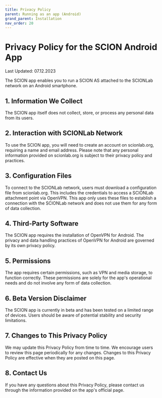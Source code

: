 ```yaml
---
title: Privacy Policy
parent: Running as an app (Android)
grand_parent: Installation
nav_order: 20
---
```



# Privacy Policy for the SCION Android App

Last Updated: 07.12.2023

The SCION app enables you to run a SCION AS attached to the SCIONLab network on an Android smartphone.

## 1. Information We Collect

The SCION app itself does not collect, store, or process any personal data from its users.

## 2. Interaction with SCIONLab Network

To use the SCION app, you will need to create an account on scionlab.org, requiring a name and email address. Please note that any personal information provided on scionlab.org is subject to their privacy policy and practices.

## 3. Configuration Files

To connect to the SCIONLab network, users must download a configuration file from scionlab.org. This includes the credentials to access a SCIONLab attachment point via OpenVPN. This app only uses these files to establish a connection with the SCIONLab network and does not use them for any form of data collection.

## 4. Third-Party Software

The SCION app requires the installation of OpenVPN for Android. The privacy and data handling practices of OpenVPN for Android are governed by its own privacy policy.

## 5. Permissions

The app requires certain permissions, such as VPN and media storage, to function correctly. These permissions are solely for the app's operational needs and do not involve any form of data collection.

## 6. Beta Version Disclaimer

The SCION app is currently in beta and has been tested on a limited range of devices. Users should be aware of potential stability and security limitations.

## 7. Changes to This Privacy Policy

We may update this Privacy Policy from time to time. We encourage users to review this page periodically for any changes. Changes to this Privacy Policy are effective when they are posted on this page.

## 8. Contact Us

If you have any questions about this Privacy Policy, please contact us through the information provided on the app's official page.
